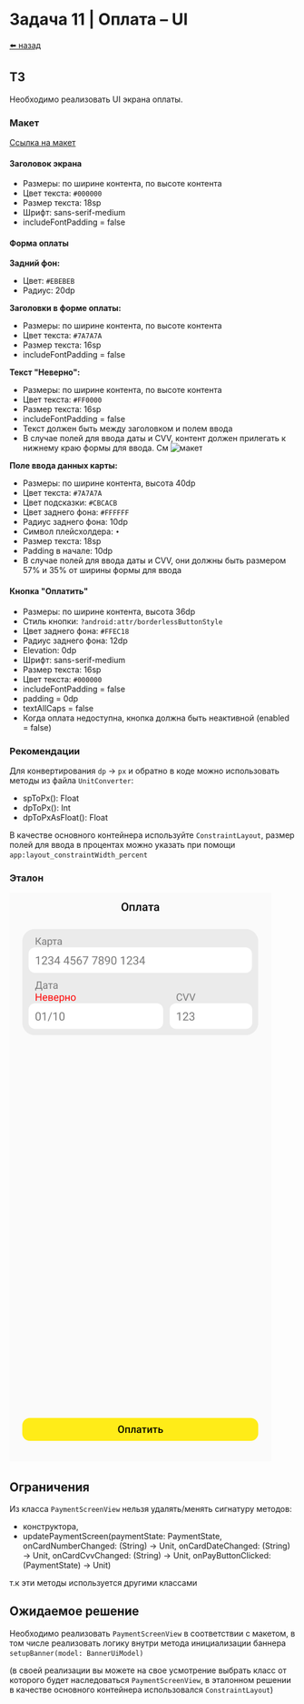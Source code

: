 #  Задача 11 | Оплата – UI

[⬅️ назад](../README.md)

## ТЗ

Необходимо реализовать UI экрана оплаты.

### Макет

[Ссылка на макет](https://www.figma.com/design/M0ekYZvZTfk2bVRLjEtGLf/PROD-%E2%80%93-mobile-%E2%80%93-2025?node-id=1-30809&t=bEgQYPcZAqFDFqiQ-4)

#### Заголовок экрана
* Размеры: по ширине контента, по высоте контента
* Цвет текста: `#000000`
* Размер текста: 18sp
* Шрифт: sans-serif-medium
* includeFontPadding = false

#### Форма оплаты

**Задний фон:**
* Цвет: `#EBEBEB`
* Радиус: 20dp

**Заголовки в форме оплаты:**
* Размеры: по ширине контента, по высоте контента
* Цвет текста: `#7A7A7A`
* Размер текста: 16sp
* includeFontPadding = false

**Текст "Неверно":**
* Размеры: по ширине контента, по высоте контента
* Цвет текста: `#FF0000`
* Размер текста: 16sp
* includeFontPadding = false
* Текст должен быть между заголовком и полем ввода
* В случае полей для ввода даты и CVV, контент должен прилегать к нижнему краю формы для ввода. См ![макет](../images/design/payment.svg)

**Поле ввода данных карты:**
* Размеры: по ширине контента, высота 40dp
* Цвет текста: `#7A7A7A`
* Цвет подсказки: `#CBCACB`
* Цвет заднего фона: `#FFFFFF`
* Радиус заднего фона: 10dp
* Символ плейсхолдера: `•`
* Размер текста: 18sp
* Padding в начале: 10dp
* В случае полей для ввода даты и CVV, они должны быть размером 57% и 35% от ширины формы для ввода

#### Кнопка "Оплатить"
* Размеры: по ширине контента, высота 36dp
* Стиль кнопки: `?android:attr/borderlessButtonStyle`
* Цвет заднего фона: `#FFEC18`
* Радиус заднего фона: 12dp
* Elevation: 0dp
* Шрифт: sans-serif-medium
* Размер текста: 16sp
* Цвет текста: `#000000`
* includeFontPadding = false
* padding = 0dp
* textAllCaps = false
* Когда оплата недоступна, кнопка должна быть неактивной (enabled = false)

### Рекомендации

Для конвертирования `dp` -> `px` и обратно в коде можно использовать методы из файла `UnitConverter`:
* spToPx(): Float
* dpToPx(): Int
* dpToPxAsFloat(): Float

В качестве основного контейнера используйте `ConstraintLayout`, размер полей для ввода в процентах можно указать при помощи `app:layout_constraintWidth_percent`

### Эталон

![paymentScreen.png](images/reference/paymentScreen.png)

## Ограничения

Из класса `PaymentScreenView` нельзя удалять/менять сигнатуру методов:
- конструктора,
- updatePaymentScreen(paymentState: PaymentState, onCardNumberChanged: (String) -> Unit, onCardDateChanged: (String) -> Unit, onCardCvvChanged: (String) -> Unit, onPayButtonClicked: (PaymentState) -> Unit)

т.к эти методы используется другими классами

## Ожидаемое решение

Необходимо реализовать `PaymentScreenView` в соответствии с макетом, в том числе реализовать логику внутри метода инициализации баннера `setupBanner(model: BannerUiModel)`

(в своей реализации вы можете на свое усмотрение выбрать класс от которого будет наследоваться `PaymentScreenView`, в эталонном решении в качестве основного контейнера использовался `ConstraintLayout`)